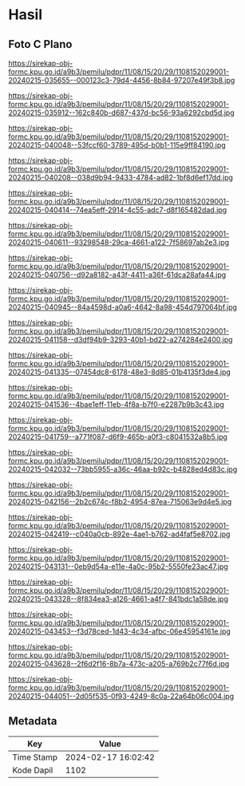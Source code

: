 # Hasil

## Foto C Plano

https://sirekap-obj-formc.kpu.go.id/a9b3/pemilu/pdpr/11/08/15/20/29/1108152029001-20240215-035655--000123c3-79d4-4456-8b84-97207e49f3b8.jpg

https://sirekap-obj-formc.kpu.go.id/a9b3/pemilu/pdpr/11/08/15/20/29/1108152029001-20240215-035912--162c840b-d687-437d-bc56-93a6292cbd5d.jpg

https://sirekap-obj-formc.kpu.go.id/a9b3/pemilu/pdpr/11/08/15/20/29/1108152029001-20240215-040048--53fccf60-3789-495d-b0b1-115e9ff84190.jpg

https://sirekap-obj-formc.kpu.go.id/a9b3/pemilu/pdpr/11/08/15/20/29/1108152029001-20240215-040208--038d9b94-9433-4784-ad82-1bf8d6ef17dd.jpg

https://sirekap-obj-formc.kpu.go.id/a9b3/pemilu/pdpr/11/08/15/20/29/1108152029001-20240215-040414--74ea5eff-2914-4c55-adc7-d8f165482dad.jpg

https://sirekap-obj-formc.kpu.go.id/a9b3/pemilu/pdpr/11/08/15/20/29/1108152029001-20240215-040611--93298548-29ca-4661-a122-7f58697ab2e3.jpg

https://sirekap-obj-formc.kpu.go.id/a9b3/pemilu/pdpr/11/08/15/20/29/1108152029001-20240215-040756--d92a8182-a43f-4411-a36f-61dca28afa44.jpg

https://sirekap-obj-formc.kpu.go.id/a9b3/pemilu/pdpr/11/08/15/20/29/1108152029001-20240215-040945--84a4598d-a0a6-4642-8a98-454d797064bf.jpg

https://sirekap-obj-formc.kpu.go.id/a9b3/pemilu/pdpr/11/08/15/20/29/1108152029001-20240215-041158--d3df94b9-3293-40b1-bd22-a274284e2400.jpg

https://sirekap-obj-formc.kpu.go.id/a9b3/pemilu/pdpr/11/08/15/20/29/1108152029001-20240215-041335--07454dc8-6178-48e3-8d85-01b4135f3de4.jpg

https://sirekap-obj-formc.kpu.go.id/a9b3/pemilu/pdpr/11/08/15/20/29/1108152029001-20240215-041536--4bae1eff-11eb-4f8a-b7f0-e2287b9b3c43.jpg

https://sirekap-obj-formc.kpu.go.id/a9b3/pemilu/pdpr/11/08/15/20/29/1108152029001-20240215-041759--a771f087-d6f9-465b-a0f3-c8041532a8b5.jpg

https://sirekap-obj-formc.kpu.go.id/a9b3/pemilu/pdpr/11/08/15/20/29/1108152029001-20240215-042032--73bb5955-a36c-46aa-b92c-b4828ed4d83c.jpg

https://sirekap-obj-formc.kpu.go.id/a9b3/pemilu/pdpr/11/08/15/20/29/1108152029001-20240215-042156--2b2c674c-f8b2-4954-87ea-715063e9d4e5.jpg

https://sirekap-obj-formc.kpu.go.id/a9b3/pemilu/pdpr/11/08/15/20/29/1108152029001-20240215-042419--c040a0cb-892e-4ae1-b762-ad4faf5e8702.jpg

https://sirekap-obj-formc.kpu.go.id/a9b3/pemilu/pdpr/11/08/15/20/29/1108152029001-20240215-043131--0eb9d54a-e11e-4a0c-95b2-5550fe23ac47.jpg

https://sirekap-obj-formc.kpu.go.id/a9b3/pemilu/pdpr/11/08/15/20/29/1108152029001-20240215-043328--8f834ea3-a126-4661-a4f7-841bdc1a58de.jpg

https://sirekap-obj-formc.kpu.go.id/a9b3/pemilu/pdpr/11/08/15/20/29/1108152029001-20240215-043453--f3d78ced-1d43-4c34-afbc-06e45954161e.jpg

https://sirekap-obj-formc.kpu.go.id/a9b3/pemilu/pdpr/11/08/15/20/29/1108152029001-20240215-043628--2f6d2f16-8b7a-473c-a205-a769b2c77f6d.jpg

https://sirekap-obj-formc.kpu.go.id/a9b3/pemilu/pdpr/11/08/15/20/29/1108152029001-20240215-044051--2d05f535-0f93-4249-8c0a-22a64b06c004.jpg


## Metadata

| Key        | Value               |
| ---------- | ------------------- |
| Time Stamp | 2024-02-17 16:02:42 |
| Kode Dapil | 1102                |



